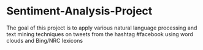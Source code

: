 # Sentiment-Analysis-Project
 The goal of this project is to apply various natural language processing and text mining techniques on tweets from the hashtag #facebook using word clouds and Bing/NRC lexicons
